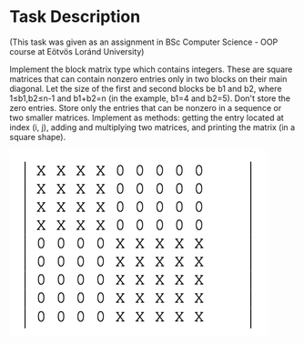 # Task Description
(This task was given as an assignment in BSc Computer Science - OOP course at Eötvös Loránd University)

Implement the block matrix type which contains integers. These are square matrices that can contain nonzero entries only in two blocks on their main diagonal. Let the size of the first and second blocks be b1 and b2, where 1≤b1,b2≤n-1 and b1+b2=n (in the example, b1=4 and b2=5). 
Don't store the zero entries. Store only the entries that can be nonzero in a sequence or two smaller matrices. 
Implement as methods: getting the entry located at index (i, j), adding and multiplying two matrices, and printing the matrix (in a square shape).

![image text](https://github.com/afzalaman/DataTypes-Implemetation/blob/main/DiagonalMatrix/DiagonalMatrix.png)
